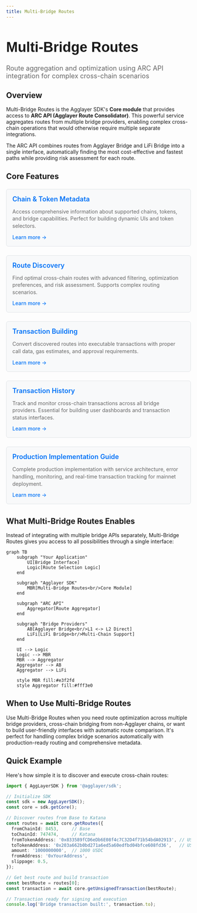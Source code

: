 ```yaml
---
title: Multi-Bridge Routes
---
```


<!-- Page Header Component -->
<h1 style="text-align: left; font-size: 38px; font-weight: 700; font-family: 'Inter Tight', sans-serif;">
  Multi-Bridge Routes
</h1>

<div style="text-align: left; margin: 0.5rem 0;">
  <p style="font-size: 18px; color: #666; max-width: 600px; margin: 0;">
    Route aggregation and optimization using ARC API integration for complex cross-chain scenarios
  </p>
</div>

## Overview

Multi-Bridge Routes is the Agglayer SDK's **Core module** that provides access to **ARC API (Agglayer Route Consolidator)**. This powerful service aggregates routes from multiple bridge providers, enabling complex cross-chain operations that would otherwise require multiple separate integrations.

The ARC API combines routes from Agglayer Bridge and LiFi Bridge into a single interface, automatically finding the most cost-effective and fastest paths while providing risk assessment for each route.

## Core Features

<div style="display: flex; flex-direction: column; gap: 1rem; max-width: 800px; margin: 1rem 0;">

  <!-- Chain Metadata Card -->
  <div style="background: #f8f9fa; border: 1px solid #dee2e6; border-radius: 6px; padding: 1rem 1rem; margin: 0.25rem 0;">
    <h3 style="color: #0071F7; margin: 0 0 0.5rem 0; font-size: 18px; font-weight: 600;">
      Chain & Token Metadata
    </h3>
    <p style="color: #666; margin-bottom: 0.75rem; line-height: 1.4; font-size: 14px;">
      Access comprehensive information about supported chains, tokens, and bridge capabilities. Perfect for building dynamic UIs and token selectors.
    </p>
    <a href="/agglayer/developer-tools/agglayer-sdk/multi-bridge-routes/operations/chain-metadata/" style="color: #0071F7; text-decoration: none; font-weight: 500; font-size: 14px;">
      Learn more →
    </a>
  </div>

  <!-- Route Discovery Card -->
  <div style="background: #f8f9fa; border: 1px solid #dee2e6; border-radius: 6px; padding: 1rem 1rem; margin: 0.25rem 0;">
    <h3 style="color: #0071F7; margin: 0 0 0.5rem 0; font-size: 18px; font-weight: 600;">
      Route Discovery
    </h3>
    <p style="color: #666; margin-bottom: 0.75rem; line-height: 1.4; font-size: 14px;">
      Find optimal cross-chain routes with advanced filtering, optimization preferences, and risk assessment. Supports complex routing scenarios.
    </p>
    <a href="/agglayer/developer-tools/agglayer-sdk/multi-bridge-routes/operations/route-discovery/" style="color: #0071F7; text-decoration: none; font-weight: 500; font-size: 14px;">
      Learn more →
    </a>
  </div>

  <!-- Transaction Building Card -->
  <div style="background: #f8f9fa; border: 1px solid #dee2e6; border-radius: 6px; padding: 1rem 1rem; margin: 0.25rem 0;">
    <h3 style="color: #0071F7; margin: 0 0 0.5rem 0; font-size: 18px; font-weight: 600;">
      Transaction Building
    </h3>
    <p style="color: #666; margin-bottom: 0.75rem; line-height: 1.4; font-size: 14px;">
      Convert discovered routes into executable transactions with proper call data, gas estimates, and approval requirements.
    </p>
    <a href="/agglayer/developer-tools/agglayer-sdk/multi-bridge-routes/operations/transaction-building/" style="color: #0071F7; text-decoration: none; font-weight: 500; font-size: 14px;">
      Learn more →
    </a>
  </div>

  <!-- Transaction History Card -->
  <div style="background: #f8f9fa; border: 1px solid #dee2e6; border-radius: 6px; padding: 1rem 1rem; margin: 0.25rem 0;">
    <h3 style="color: #0071F7; margin: 0 0 0.5rem 0; font-size: 18px; font-weight: 600;">
      Transaction History
    </h3>
    <p style="color: #666; margin-bottom: 0.75rem; line-height: 1.4; font-size: 14px;">
      Track and monitor cross-chain transactions across all bridge providers. Essential for building user dashboards and transaction status interfaces.
    </p>
    <a href="/agglayer/developer-tools/agglayer-sdk/multi-bridge-routes/operations/transaction-history/" style="color: #0071F7; text-decoration: none; font-weight: 500; font-size: 14px;">
      Learn more →
    </a>
  </div>

  <!-- Step-by-Step Guide Card -->
  <div style="background: #f8f9fa; border: 1px solid #dee2e6; border-radius: 6px; padding: 1rem 1rem; margin: 0.25rem 0;">
    <h3 style="color: #0071F7; margin: 0 0 0.5rem 0; font-size: 18px; font-weight: 600;">
      Production Implementation Guide
    </h3>
    <p style="color: #666; margin-bottom: 0.75rem; line-height: 1.4; font-size: 14px;">
      Complete production implementation with service architecture, error handling, monitoring, and real-time transaction tracking for mainnet deployment.
    </p>
    <a href="/agglayer/developer-tools/agglayer-sdk/multi-bridge-routes/step-by-step-guide/multi-bridge-routing-mainnet/" style="color: #0071F7; text-decoration: none; font-weight: 500; font-size: 14px;">
      Learn more →
    </a>
  </div>

</div>

## What Multi-Bridge Routes Enables

Instead of integrating with multiple bridge APIs separately, Multi-Bridge Routes gives you access to all possibilities through a single interface:

```mermaid
graph TB
    subgraph "Your Application"
        UI[Bridge Interface]
        Logic[Route Selection Logic]
    end
    
    subgraph "Agglayer SDK"
        MBR[Multi-Bridge Routes<br/>Core Module]
    end
    
    subgraph "ARC API"
        Aggregator[Route Aggregator]
    end
    
    subgraph "Bridge Providers"
        AB[Agglayer Bridge<br/>L1 <-> L2 Direct]
        LiFi[LiFi Bridge<br/>Multi-Chain Support]
    end
    
    UI --> Logic
    Logic --> MBR
    MBR --> Aggregator
    Aggregator --> AB
    Aggregator --> LiFi
    
    style MBR fill:#e3f2fd
    style Aggregator fill:#fff3e0
```

## When to Use Multi-Bridge Routes

Use Multi-Bridge Routes when you need route optimization across multiple bridge providers, cross-chain bridging from non-Agglayer chains, or want to build user-friendly interfaces with automatic route comparison. It's perfect for handling complex bridge scenarios automatically with production-ready routing and comprehensive metadata.

## Quick Example

Here's how simple it is to discover and execute cross-chain routes:

```typescript
import { AggLayerSDK } from '@agglayer/sdk';

// Initialize SDK
const sdk = new AggLayerSDK();
const core = sdk.getCore();

// Discover routes from Base to Katana
const routes = await core.getRoutes({
  fromChainId: 8453,     // Base
  toChainId: 747474,     // Katana
  fromTokenAddress: '0x833589fCD6eDb6E08f4c7C32D4f71b54bdA02913', // USDC on Base
  toTokenAddress: '0x203a662b0bd271a6ed5a60edfbd04bfce608fd36',   // USDC on Katana
  amount: '1000000000',  // 1000 USDC
  fromAddress: '0xYourAddress',
  slippage: 0.5,
});

// Get best route and build transaction
const bestRoute = routes[0];
const transaction = await core.getUnsignedTransaction(bestRoute);

// Transaction ready for signing and execution
console.log('Bridge transaction built:', transaction.to);
```
